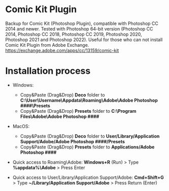 # Comic Kit Plugin
Backup for Comic Kit (Photoshop Plugin), compatible with Photoshop CC 2014 and newer. Tested with Photoshop 64-bit version (Photoshop CC 2014, Photoshop CC 2018, Photoshop CC 2019, Photoshop 2020, Photoshop 2021 and Photoshop 2022). Useful for those who can not install Comic Kit Plugin from Adobe Exchange.
https://exchange.adobe.com/apps/cc/13159/comic-kit

# Installation process
- Windows:
  + Copy&Paste (Drag&Drop) **Deco** folder to **C:\User\Username\Appdata\Roaming\Adobe\Adobe Photoshop ####\Presets**
  + Copy&Paste (Drag&Drop) **Presets** folder to **C:\Program Files\Adobe\Adobe Photoshop ####**
- MacOS:
  + Copy&Paste (Drag&Drop) **Deco** folder to **User/Library/Application Support/Adobe/Adobe Photoshop ####/Presets**
  + Copy&Paste (Drag&Drop) **Presets** folder to **Applications/Adobe Photoshop ####**

- Quick access to Roaming\Adobe: **Windows+R** (Run) > Type **%appdata%\Adobe** > Press Enter
- Quick access to User/Library/Application Support/Adobe: **Cmd+Shift+G** > Type **~/Library/Application Support/Adobe** > Press Return (Enter)
